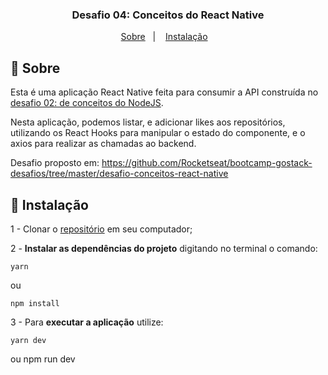 <h3 align="center">
  Desafio 04: Conceitos do React Native
</h3>


<p align="center">
  <a href="#-sobre">Sobre</a>&nbsp;&nbsp;&nbsp;|&nbsp;&nbsp;&nbsp;
  <a href="#-instalação">Instalação</a>&nbsp;&nbsp;&nbsp;
</p>


## 🚀 **Sobre**
Esta é uma aplicação React Native feita para consumir a API construída no [desafio 02: de conceitos do NodeJS](https://github.com/MateusTymoniuk/gostack2020-desafio02-conceitos-nodejs).

Nesta aplicação, podemos listar, e adicionar likes aos repositórios, utilizando os React Hooks para manipular o estado do componente, e o axios para realizar as chamadas ao backend.

Desafio proposto em: https://github.com/Rocketseat/bootcamp-gostack-desafios/tree/master/desafio-conceitos-react-native

## 🚀 **Instalação**
1 - Clonar o [repositório](https://github.com/MateusTymoniuk/gostack2020-desafio04-conceitos-react-native) em seu computador;

2 - **Instalar as dependências do projeto** digitando no terminal o comando:

    yarn

ou

    npm install

3 - Para **executar a aplicação** utilize:

    yarn dev

ou
    npm run dev
